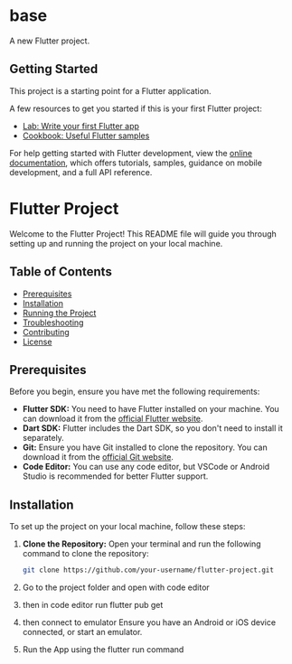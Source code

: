 # base

A new Flutter project.

## Getting Started

This project is a starting point for a Flutter application.

A few resources to get you started if this is your first Flutter project:

- [Lab: Write your first Flutter app](https://docs.flutter.dev/get-started/codelab)
- [Cookbook: Useful Flutter samples](https://docs.flutter.dev/cookbook)

For help getting started with Flutter development, view the
[online documentation](https://docs.flutter.dev/), which offers tutorials,
samples, guidance on mobile development, and a full API reference.


# Flutter Project

Welcome to the Flutter Project! This README file will guide you through setting up and running the project on your local machine.

## Table of Contents

- [Prerequisites](#prerequisites)
- [Installation](#installation)
- [Running the Project](#running-the-project)
- [Troubleshooting](#troubleshooting)
- [Contributing](#contributing)
- [License](#license)

## Prerequisites

Before you begin, ensure you have met the following requirements:

- **Flutter SDK:** You need to have Flutter installed on your machine. You can download it from the [official Flutter website](https://flutter.dev/docs/get-started/install).
- **Dart SDK:** Flutter includes the Dart SDK, so you don't need to install it separately.
- **Git:** Ensure you have Git installed to clone the repository. You can download it from the [official Git website](https://git-scm.com/).
- **Code Editor:** You can use any code editor, but VSCode or Android Studio is recommended for better Flutter support.

## Installation

To set up the project on your local machine, follow these steps:

1. **Clone the Repository:**
   Open your terminal and run the following command to clone the repository:

   ```bash
   git clone https://github.com/your-username/flutter-project.git

2. Go to the project folder
   and open with code editor 

3. then in code editor run flutter pub get

4. then connect to emulator
   Ensure you have an Android or iOS device connected, or start an emulator.

5. Run the App
   using the flutter run command    
